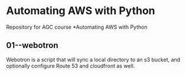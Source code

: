 # Automating AWS with Python

Repository for AGC course *Automating AWS with Python

## 01--webotron

Webotron is a script that will sync a local directory to an s3 bucket, and optionally configure Route 53 and cloudfront as well.
